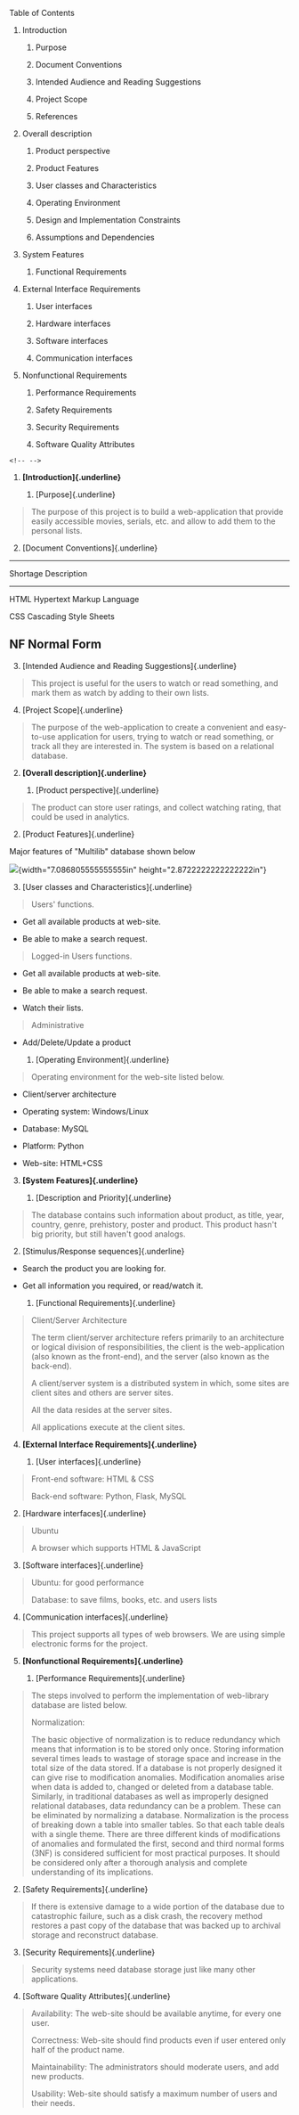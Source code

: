 Table of Contents

1.  Introduction

    1.  Purpose

    2.  Document Conventions

    3.  Intended Audience and Reading Suggestions

    4.  Project Scope

    5.  References

2.  Overall description

    1.  Product perspective

    2.  Product Features

    3.  User classes and Characteristics

    4.  Operating Environment

    5.  Design and Implementation Constraints

    6.  Assumptions and Dependencies

3.  System Features

    1.  Functional Requirements

4.  External Interface Requirements

    1.  User interfaces

    2.  Hardware interfaces

    3.  Software interfaces

    4.  Communication interfaces

5.  Nonfunctional Requirements

    1.  Performance Requirements

    2.  Safety Requirements

    3.  Security Requirements

    4.  Software Quality Attributes

```{=html}
<!-- -->
```
1.  **[Introduction]{.underline}**

    1.  [Purpose]{.underline}

> The purpose of this project is to build a web-application that provide
> easily accessible movies, serials, etc. and allow to add them to the
> personal lists.

2.  [Document Conventions]{.underline}

  -----------------------------------------------------------------------
  Shortage                            Description
  ----------------------------------- -----------------------------------
  HTML                                Hypertext Markup Language

  CSS                                 Cascading Style Sheets

  NF                                  Normal Form
  -----------------------------------------------------------------------

3.  [Intended Audience and Reading Suggestions]{.underline}

> This project is useful for the users to watch or read something, and
> mark them as watch by adding to their own lists.

4.  [Project Scope]{.underline}

> The purpose of the web-application to create a convenient and
> easy-to-use application for users, trying to watch or read something,
> or track all they are interested in. The system is based on a
> relational database.

2.  **[Overall description]{.underline}**

    1.  [Product perspective]{.underline}

> The product can store user ratings, and collect watching rating, that
> could be used in analytics.

2.  [Product Features]{.underline}

Major features of "Multilib" database shown below

![](SRS_Media/image1.png){width="7.086805555555555in"
height="2.8722222222222222in"}

3.  [User classes and Characteristics]{.underline}

> Users' functions.

-   Get all available products at web-site.

-   Be able to make a search request.

> Logged-in Users functions.

-   Get all available products at web-site.

-   Be able to make a search request.

-   Watch their lists.

> Administrative

-   Add/Delete/Update a product

    1.  [Operating Environment]{.underline}

> Operating environment for the web-site listed below.

-   Client/server architecture

-   Operating system: Windows/Linux

-   Database: MySQL

-   Platform: Python

-   Web-site: HTML+CSS

3.  **[System Features]{.underline}**

    1.  [Description and Priority]{.underline}

> The database contains such information about product, as title, year,
> country, genre, prehistory, poster and product. This product hasn't
> big priority, but still haven't good analogs.

2.  [Stimulus/Response sequences]{.underline}

-   Search the product you are looking for.

-   Get all information you required, or read/watch it.

    1.  [Functional Requirements]{.underline}

> Client/Server Architecture
>
> The term client/server architecture refers primarily to an
> architecture or logical division of responsibilities, the client is
> the web-application (also known as the front-end), and the server
> (also known as the back-end).
>
> A client/server system is a distributed system in which, some sites
> are client sites and others are server sites.
>
> All the data resides at the server sites.
>
> All applications execute at the client sites.

4.  **[External Interface Requirements]{.underline}**

    1.  [User interfaces]{.underline}

> Front-end software: HTML & CSS
>
> Back-end software: Python, Flask, MySQL

2.  [Hardware interfaces]{.underline}

> Ubuntu
>
> A browser which supports HTML & JavaScript

3.  [Software interfaces]{.underline}

> Ubuntu: for good performance
>
> Database: to save films, books, etc. and users lists

4.  [Communication interfaces]{.underline}

> This project supports all types of web browsers. We are using simple
> electronic forms for the project.

5.  **[Nonfunctional Requirements]{.underline}**

    1.  [Performance Requirements]{.underline}

> The steps involved to perform the implementation of web-library
> database are listed below.
>
> Normalization:
>
> The basic objective of normalization is to reduce redundancy which
> means that information is to be stored only once. Storing information
> several times leads to wastage of storage space and increase in the
> total size of the data stored. If a database is not properly designed
> it can give rise to modification anomalies. Modification anomalies
> arise when data is added to, changed or deleted from a database table.
> Similarly, in traditional databases as well as improperly designed
> relational databases, data redundancy can be a problem. These can be
> eliminated by normalizing a database. Normalization is the process of
> breaking down a table into smaller tables. So that each table deals
> with a single theme. There are three different kinds of modifications
> of anomalies and formulated the first, second and third normal forms
> (3NF) is considered sufficient for most practical purposes. It should
> be considered only after a thorough analysis and complete
> understanding of its implications.

2.  [Safety Requirements]{.underline}

> If there is extensive damage to a wide portion of the database due to
> catastrophic failure, such as a disk crash, the recovery method
> restores a past copy of the database that was backed up to archival
> storage and reconstruct database.

3.  [Security Requirements]{.underline}

> Security systems need database storage just like many other
> applications.

4.  [Software Quality Attributes]{.underline}

> Availability: The web-site should be available anytime, for every one
> user.
>
> Correctness: Web-site should find products even if user entered only
> half of the product name.
>
> Maintainability: The administrators should moderate users, and add new
> products.
>
> Usability: Web-site should satisfy a maximum number of users and their
> needs.
